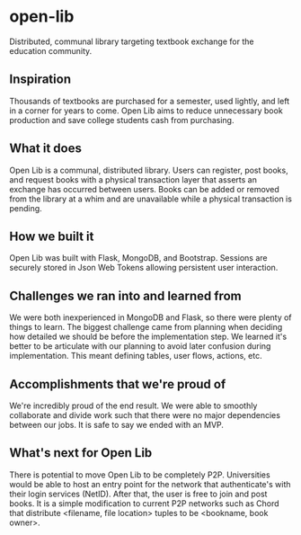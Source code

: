# open-lib
Distributed, communal library targeting textbook exchange for the education community.

## Inspiration
Thousands of textbooks are purchased for a semester, used lightly, and left in a corner for years to come. Open Lib aims to reduce unnecessary book production and save college students cash from purchasing.

## What it does
Open Lib is a communal, distributed library. Users can register, post books, and request books with a physical transaction layer that asserts an exchange has occurred between users. Books can be added or removed from the library at a whim and are unavailable while a physical transaction is pending.

## How we built it
Open Lib was built with Flask, MongoDB, and Bootstrap. Sessions are securely stored in Json Web Tokens allowing persistent user interaction.

## Challenges we ran into and learned from
We were both inexperienced in MongoDB and Flask, so there were plenty of things to learn. The biggest challenge came from planning when deciding how detailed we should be before the implementation step. We learned it's better to be articulate with our planning to avoid later confusion during implementation. This meant defining tables, user flows, actions, etc.

## Accomplishments that we're proud of
We're incredibly proud of the end result. We were able to smoothly collaborate and divide work such that there were no major dependencies between our jobs. It is safe to say we ended with an MVP.

## What's next for Open Lib
There is potential to move Open Lib to be completely P2P. Universities would be able to host an entry point for the network that authenticate's with their login services (NetID). After that, the user is free to join and post books. It is a simple modification to current P2P networks such as Chord that distribute <filename, file location> tuples to be <bookname, book owner>.
